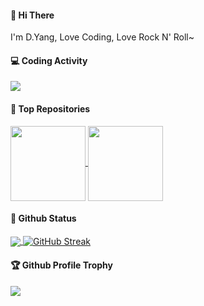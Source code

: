 #### 👋 Hi There

I'm D.Yang, Love Coding, Love Rock N' Roll~

#### 💻 Coding Activity
<a href="https://wakatime.com/@devyang">
  <img src="https://wakatime.com/share/@devyang/4b9582f2-3e9a-4090-b499-c7c6078ccc8f.svg"/>
</a>

#### 🏅 Top Repositories

<a href="https://github.com/baomidou/mybatis-plus">
  <img height=120 align="center" src="https://github-readme-stats.vercel.app/api/pin/?username=baomidou&repo=mybatis-plus" />
</a>
<a href="https://github.com/baomidou/mybatis-plus-doc">
  <img height=120 align="center" src="https://github-readme-stats.vercel.app/api/pin/?username=baomidou&repo=mybatis-plus-doc" />
</a>

#### 🔖 Github Status

<a href="https://github.com/anuraghazra/github-readme-stats">
  <img align="center" src="https://github-readme-stats.vercel.app/api?username=yangyang0507&count_private=true&show_icons=true&theme=default" />
</a>

<a href="https://git.io/streak-stats">
  <img align="center" src="https://streak-stats.demolab.com?user=yangyang0507&card_width=450" alt="GitHub Streak" />
</a>

#### 🏆 Github Profile Trophy

<a href="https://github.com/ryo-ma/github-profile-trophy">
  <img src="https://github-profile-trophy.vercel.app/?username=yangyang0507&column=5&margin-w=5&margin-h=5"/>
</a>
